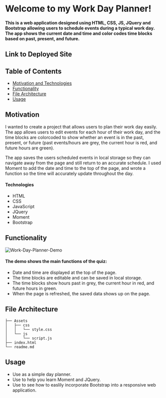 # Welcome to my Work Day Planner!

#### This is a web application designed using HTML, CSS, JS, JQuery and Bootstrap allowing users to schedule events during a typical work day. The app shows the current date and time and color codes time blocks based on past, present, and future. 

## Link to Deployed Site



## Table of Contents
  * [Motivation and Technologies](#motivation)
  * [Functionality](#functionality)
  * [File Architecture](#file-architecture)
  * [Usage](#usage)

## Motivation

I wanted to create a project that allows users to plan their work day easily. The app allows users to edit events for each hour of their work day, and the time blocks are colorcoded to show whether an event is in the past, present, or future (past events/hours are grey, the current hour is red, and future hours are green). 

The app saves the users scheduled events in local storage so they can navigate away from the page and still return to an accurate schedule. I used Moment to add the date and time to the top of the page, and wrote a function so the time will accurately update throughout the day. 

#### Technologies
* HTML
* CSS 
* JavaScript
* JQuery 
* Moment
* Bootstrap

## Functionality
![Work-Day-Planner-Demo](https://user-images.githubusercontent.com/82903201/125318449-d9021280-e307-11eb-8188-1c318e307ace.gif)

#### The demo shows the main functions of the quiz:
* Date and time are displayed at the top of the page. 
* The time blocks are editable and can be saved in local storage. 
* The time blocks show hours past in grey, the current hour in red, and future hours in green. 
* When the page is refreshed, the saved data shows up on the page. 

## File Architecture
```
├── Assets
│   ├── css
│   │   └── style.css
│   └── js
│       └── script.js
├── index.html
└── readme.md
```

## Usage
* Use as a simple day planner.
* Use to help you learn Moment and JQuery.
* Use to see how to easlily incorporate Bootstrap into a responsive web application. 